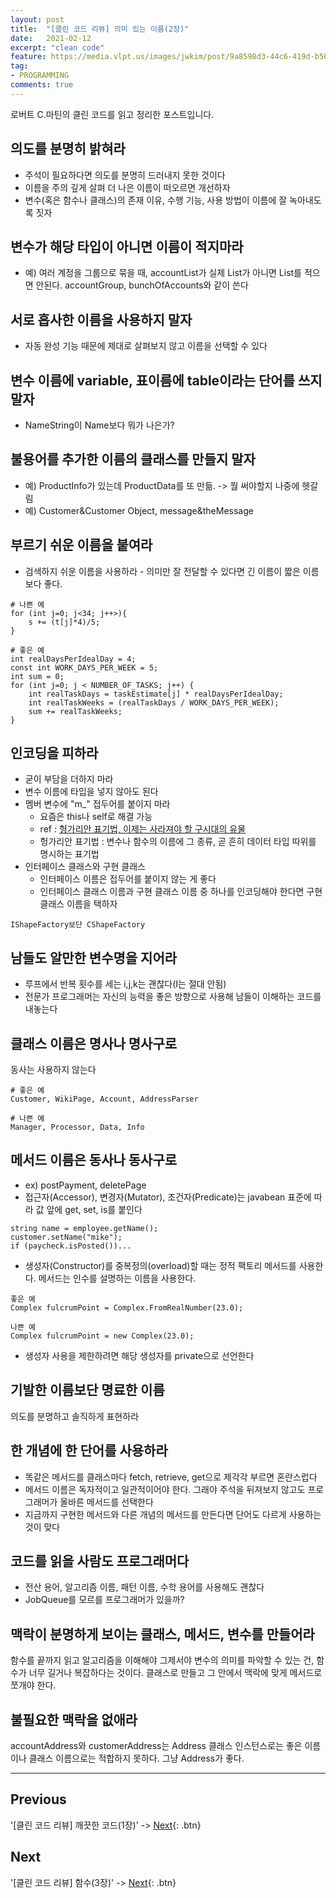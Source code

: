 ```yaml
---
layout: post
title:  "[클린 코드 리뷰] 의미 있는 이름(2장)"
date:   2021-02-12
excerpt: "clean code"
feature: https://media.vlpt.us/images/jwkim/post/9a8598d3-44c6-419d-b509-069370dd5c7e/%EA%B7%B8%EB%A6%BC3.png
tag:
- PROGRAMMING
comments: true
---
```


로버트 C.마틴의 클린 코드를 읽고 정리한 포스트입니다.

## 의도를 분명히 밝혀라
* 주석이 필요하다면 의도를 분명히 드러내지 못한 것이다
* 이름을 주의 깊게 살펴 더 나은 이름이 떠오르면 개선하자
* 변수(혹은 함수나 클래스)의 존재 이유, 수행 기능, 사용 방법이 이름에 잘 녹아내도록 짓자

## 변수가 해당 타입이 아니면 이름이 적지마라
* 예) 여러 계정을 그룹으로 묶을 때, accountList가 실제 List가 아니면 List를 적으면 안된다. accountGroup, bunchOfAccounts와 같이 쓴다

## 서로 흡사한 이름을 사용하지 말자
  * 자동 완성 기능 때문에 제대로 살펴보지 않고 이름을 선택할 수 있다

## 변수 이름에 variable, 표이름에 table이라는 단어를 쓰지 말자
* NameString이 Name보다 뭐가 나은가?

## 불용어를 추가한 이름의 클래스를 만들지 말자
* 예) ProductInfo가 있는데 ProductData를 또 만듦. -> 뭘 써야할지 나중에 헷갈림
* 예) Customer&Customer Object, message&theMessage

## 부르기 쉬운 이름을 붙여라
* 검색하지 쉬운 이름을 사용하라 - 의미만 잘 전달할 수 있다면 긴 이름이 짧은 이름보다 좋다.

```
# 나쁜 예
for (int j=0; j<34; j++>){
    s += (t[j]*4)/5;
}

# 좋은 예
int realDaysPerIdealDay = 4;
const int WORK_DAYS_PER_WEEK = 5;
int sum = 0;
for (int j=0; j < NUMBER_OF_TASKS; j++) {
    int realTaskDays = taskEstimate[j] * realDaysPerIdealDay;
    int realTaskWeeks = (realTaskDays / WORK_DAYS_PER_WEEK);
    sum += realTaskWeeks;
}
```

## 인코딩을 피하라
* 굳이 부담을 더하지 마라
* 변수 이름에 타입을 넣지 않아도 된다
* 멤버 변수에 "m_" 접두어를 붙이지 마라
  * 요즘은 this나 self로 해결 가능
  * ref : [헝가리안 표기법, 이제는 사라져야 할 구시대의 유물](https://santacop.tistory.com/6)
  * 헝가리안 표기법 : 변수나 함수의 이름에 그 종류, 곧 흔히 데이터 타입 따위를 명시하는 표기법
* 인터페이스 클래스와 구현 클래스
  * 인터페이스 이름은 접두어를 붙이지 않는 게 좋다
  * 인터페이스 클래스 이름과 구현 클래스 이름 중 하나를 인코딩해야 한다면 구현 클래스 이름을 택하자
```
IShapeFactory보단 CShapeFactory
```

## 남들도 알만한 변수명을 지어라
* 루프에서 반복 횟수를 세는 i,j,k는 괜찮다(I는 절대 안됨)
* 전문가 프로그래머는 자신의 능력을 좋은 방향으로 사용해 남들이 이해하는 코드를 내놓는다

## 클래스 이름은 명사나 명사구로
동사는 사용하지 않는다
```
# 좋은 예
Customer, WikiPage, Account, AddressParser

# 나쁜 예
Manager, Processor, Data, Info
```

## 메서드 이름은 동사나 동사구로
* ex) postPayment, deletePage
* 접근자(Accessor), 변경자(Mutator), 조건자(Predicate)는 javabean 표준에 따라 값 앞에 get, set, is를 붙인다
```
string name = employee.getName();
customer.setName("mike");
if (paycheck.isPosted())...
```
* 생성자(Constructor)를 중복정의(overload)할 때는 정적 팩토리 메서드를 사용한다. 메서드는 인수를 설명하는 이름을 사용한다.
```
좋은 예
Complex fulcrumPoint = Complex.FromRealNumber(23.0);

나쁜 예
Complex fulcrumPoint = new Complex(23.0);
```

* 생성자 사용을 제한하려면 해당 생성자를 private으로 선언한다

## 기발한 이름보단 명료한 이름
의도를 분명하고 솔직하게 표현하라

## 한 개념에 한 단어를 사용하라
* 똑같은 메서드를 클래스마다 fetch, retrieve, get으로 제각각 부르면 혼란스럽다
* 메서드 이름은 독자적이고 일관적이어야 한다. 그래야 주석을 뒤져보지 않고도 프로그래머가 올바른 메서드를 선택한다
* 지금까지 구현한 메서드와 다른 개념의 메서드를 만든다면 단어도 다르게 사용하는 것이 맞다

## 코드를 읽을 사람도 프로그래머다
* 전산 용어, 알고리즘 이름, 패턴 이름, 수학 용어를 사용해도 괜찮다
* JobQueue를 모르를 프로그래머가 있을까?

## 맥락이 분명하게 보이는 클래스, 메서드, 변수를 만들어라
함수를 끝까지 읽고 알고리즘을 이해해야 그제서야 변수의 의미를 파악할 수 있는 건, 함수가 너무 길거나 복잡하다는 것이다. 클래스로 만들고 그 안에서 맥락에 맞게 메서드로 쪼개야 한다.

## 불필요한 맥락을 없애라
accountAddress와 customerAddress는 Address 클래스 인스턴스로는 좋은 이름이나 클래스 이름으로는 적합하지 못하다. 그냥 Address가 좋다.

---


## Previous
'[클린 코드 리뷰] 깨끗한 코드(1장)' -> [Next](https://akfmdl.github.io//programming_clean_code_1/){: .btn}

## Next
'[클린 코드 리뷰] 함수(3장)' -> [Next](https://akfmdl.github.io//programming_clean_code_3/){: .btn}